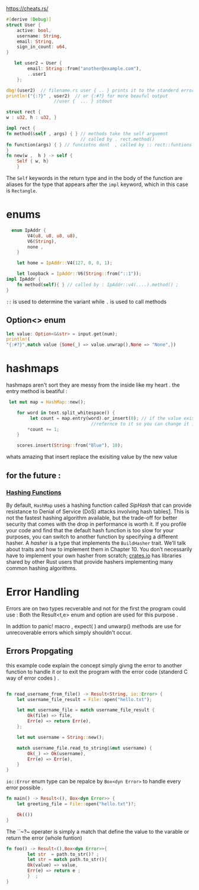 https://cheats.rs/ 


```rust
#[derive (Debug)]
struct User {
    active: bool,
    username: String,
    email: String,
    sign_in_count: u64,
}

   let user2 = User {
        email: String::from("another@example.com"),
        ..user1
    };

dbg!(user2)  // filename.rs user { .. } prints it to the standerd error 
println!("{:?}" , user2)  // or {:#?} for more beauful output 
				  //user {  ... } stdout 

```

```rust 
struct rect { 
w : u32, h : u32, } 

impl rect { 
fn method(&self , args) { } // methods take the self arguemnt 
							// called by . rect.method()
fn function(args) { } // funciotns dont  , called by :: rect::funtions 
}
fn new(w ,  h ) -> self { 
	Self { w, h}
	}
```

The `Self` keywords in the return type and in the body of the function are aliases for the type that appears after the `impl` keyword, which in this case is `Rectangle`.

# enums 

``` rust 
  enum IpAddr {
        V4(u8, u8, u8, u8),
        V6(String),
        none , 
    }

    let home = IpAddr::V4(127, 0, 0, 1);

    let loopback = IpAddr::V6(String::from("::1"));
impl IpAddr { 
	fn method(self){ } // called by : IpAddr::v4(....).method() ;
}

```

`::` is used to determine the variant while `.` is used to call methods 

## Option<> enum 

```rust
let value: Option<&&str> = input.get(num);
println!(
"{:#?}",match value {Some(_) => value.unwrap(),None => "None",})
```

# hashmaps 
hashmaps aren't sort they are messy from the inside like my heart .
the entry method is beatiful :
```rust 
 let mut map = HashMap::new();

    for word in text.split_whitespace() {
	     let count = map.entry(word).or_insert(0); // if the value exisit it return 
						        //refernce to it so you can change it if you want ;
        *count += 1;
    }
```

```rust
    scores.insert(String::from("Blue"), 10);
```
whats amazing that insert replace the exisiting value by the new value 

## for the future :
### [Hashing Functions](file:///home/agent47/.rustup/toolchains/stable-x86_64-unknown-linux-gnu/share/doc/rust/html/book/ch08-03-hash-maps.html#hashing-functions)

By default, `HashMap` uses a hashing function called _SipHash_ that can provide resistance to Denial of Service (DoS) attacks involving hash tables[1](file:///home/agent47/.rustup/toolchains/stable-x86_64-unknown-linux-gnu/share/doc/rust/html/book/ch08-03-hash-maps.html#siphash). This is not the fastest hashing algorithm available, but the trade-off for better security that comes with the drop in performance is worth it. If you profile your code and find that the default hash function is too slow for your purposes, you can switch to another function by specifying a different hasher. A _hasher_ is a type that implements the `BuildHasher` trait. We’ll talk about traits and how to implement them in Chapter 10. You don’t necessarily have to implement your own hasher from scratch; [crates.io](https://crates.io/) has libraries shared by other Rust users that provide hashers implementing many common hashing algorithms.


# Error Handling 
Errors  are on two types recverable and not 
for the first the program could use : Both the Result<t,e> enum and 
option<t> are used for this purpose .

In addtion to panic! macro , expect( ) and unwarp() methods   are use for unrecoverable errors  which simply shouldn't occur.

## Errors Propgating 
this example code explain the concept simply givng the error to another function to handle it or to exit the program with the error code (standerd C way of error codes ) .

```rust

fn read_username_from_file() -> Result<String, io::Error> {
    let username_file_result = File::open("hello.txt");

    let mut username_file = match username_file_result {
        Ok(file) => file,
        Err(e) => return Err(e),
    };

    let mut username = String::new();

    match username_file.read_to_string(&mut username) {
        Ok(_) => Ok(username),
        Err(e) => Err(e),
    }
}
```

`io::Error` enum type can be repalce by `Box<dyn Error>` to handle every error possible .

```rust
fn main() -> Result<(), Box<dyn Error>> {
    let greeting_file = File::open("hello.txt")?;

    Ok(())
}
```

The ``~?~ operater is simply a match that define the value to the varable or return the error (whole funtion)

~~~rust 
fn foo() -> Result<(),Box<dyn Error>>{
		let str  = path.to_str()? ; 
		let str = match path.to_str(){
		Ok(value) => value,
		Err(e) => return e ;
		}  ;
}
~~~